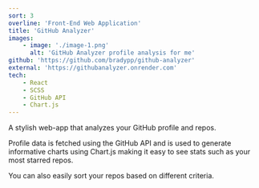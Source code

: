 ```yaml
---
sort: 3
overline: 'Front-End Web Application'
title: 'GitHub Analyzer'
images:
    - image: './image-1.png'
      alt: 'GitHub Analyzer profile analysis for me'
github: 'https://github.com/bradypp/github-analyzer'
external: 'https://githubanalyzer.onrender.com'
tech:
    - React
    - SCSS
    - GitHub API
    - Chart.js
---
```


A stylish web-app that analyzes your GitHub profile and repos.

Profile data is fetched using the GitHub API and is used to generate informative charts using Chart.js making it easy to see stats such as your most starred repos.

You can also easily sort your repos based on different criteria.
